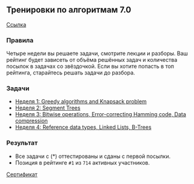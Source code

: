 ## Тренировки по алгоритмам 7.0 
[Ссылка](https://yandex.ru/yaintern/training/algorithm-training)

### Правила
Четыре недели вы решаете задачи, смотрите лекции и разборы. Ваш рейтинг будет зависеть от объёма решённых задач и количества посылок в задачах со звёздочкой. Если вы хотите попасть в топ рейтинга, старайтесь решать задачи до разбора. 

### Задачи
- [Неделя 1: Greedy algorithms and Knapsack problem](week1/README.md)
- [Неделя 2: Segment Trees](week2/README.md)  
- [Неделя 3: Bitwise operations, Error-correcting Hamming code, Data compression](week3/README.md)  
- [Неделя 4: Reference data types, Linked Lists, B-Trees](week4/README.md)

### Результат
- Все задачи с (*) оттестированы и сданы с первой посылки.
- Позиция в рейтинге `#1` из `714` активных участников.

[Сертификат](cert.pdf)
